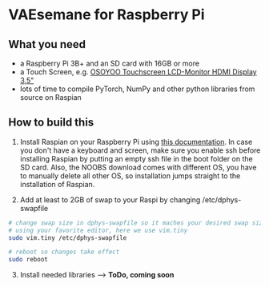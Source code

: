 # VAEsemane for Raspberry Pi

## What you need
* a Raspberry Pi 3B+ and an SD card with 16GB or more
* a Touch Screen, e.g. [OSOYOO Touchscreen LCD-Monitor HDMI Display 3,5"](https://www.amazon.de/gp/product/B01N5G02MZ/)
* lots of time to compile PyTorch, NumPy and other python libraries from source on Raspian

## How to build this
1. Install Raspian on your Raspberry Pi using [this documentation](https://www.raspberrypi.org/documentation/installation/noobs.md).
In case you don't have a keyboard and screen, make sure you enable ssh before installing Raspian by putting an empty ssh
file in the boot folder on the SD card. Also, the NOOBS download comes with different OS, you have to manually delete all 
other OS, so installation jumps straight to the installation of Raspian. 

2. Add at least to 2GB of swap to your Raspi by changing /etc/dphys-swapfile
```bash
# change swap size in dphys-swapfile so it maches your desired swap size 
# using your favorite editor, here we use vim.tiny
sudo vim.tiny /etc/dphys-swapfile

# reboot so changes take effect
sudo reboot
```

3. Install needed libraries --> **ToDo, coming soon**

